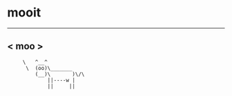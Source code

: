 # mooit

  ___
\< moo >
  ---
         \   ^__^
          \  (oo)\_______
             (__)\       )\/\
                 ||----w |
                 ||     ||
    
